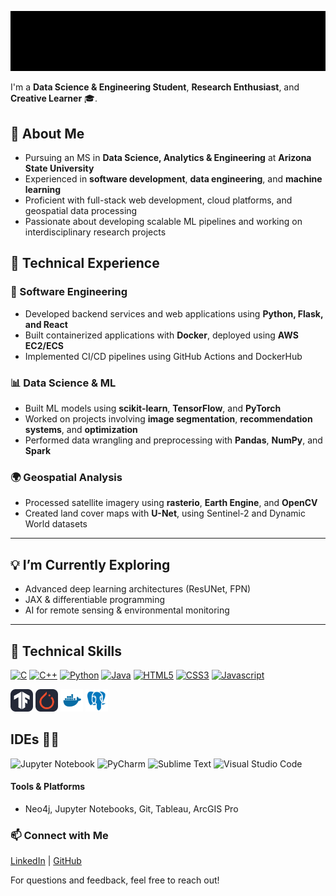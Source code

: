<p align="center">
<img src="https://github.com/jalpatel11/jalpatel11/blob/c74e1520abcd61861410ccb90833d925ff245c0c/hii.gif">
</p>



I'm a **Data Science & Engineering Student**, **Research Enthusiast**, and **Creative Learner** 🎓.


## 🧠 About Me

- Pursuing an MS in **Data Science, Analytics & Engineering** at **Arizona State University**
- Experienced in **software development**, **data engineering**, and **machine learning**
- Proficient with full-stack web development, cloud platforms, and geospatial data processing
- Passionate about developing scalable ML pipelines and working on interdisciplinary research projects

## 💼 Technical Experience

### 🔧 Software Engineering
- Developed backend services and web applications using **Python, Flask, and React**
- Built containerized applications with **Docker**, deployed using **AWS EC2/ECS**
- Implemented CI/CD pipelines using GitHub Actions and DockerHub

### 📊 Data Science & ML
- Built ML models using **scikit-learn**, **TensorFlow**, and **PyTorch**
- Worked on projects involving **image segmentation**, **recommendation systems**, and **optimization**
- Performed data wrangling and preprocessing with **Pandas**, **NumPy**, and **Spark**

### 🌍 Geospatial Analysis
- Processed satellite imagery using **rasterio**, **Earth Engine**, and **OpenCV**
- Created land cover maps with **U-Net**, using Sentinel-2 and Dynamic World datasets

---

## 💡 I’m Currently Exploring
- Advanced deep learning architectures (ResUNet, FPN)
- JAX & differentiable programming
- AI for remote sensing & environmental monitoring

---

## 💼 Technical Skills
<p align="left">
<a href="https://docs.microsoft.com/en-us/cpp/?view=msvc-170" target="_blank" rel="noreferrer"><img src="https://raw.githubusercontent.com/danielcranney/readme-generator/main/public/icons/skills/c-colored.svg" width="36" height="36" alt="C" /></a>
<a href="https://docs.microsoft.com/en-us/cpp/?view=msvc-170" target="_blank" rel="noreferrer"><img src="https://raw.githubusercontent.com/danielcranney/readme-generator/main/public/icons/skills/cplusplus-colored.svg" width="36" height="36" alt="C++" /></a>
<a href="https://www.python.org/" target="_blank" rel="noreferrer"><img src="https://raw.githubusercontent.com/danielcranney/readme-generator/main/public/icons/skills/python-colored.svg" width="36" height="36" alt="Python" /></a>
<a href="https://www.oracle.com/java/" target="_blank" rel="noreferrer"><img src="https://raw.githubusercontent.com/danielcranney/readme-generator/main/public/icons/skills/java-colored.svg" width="36" height="36" alt="Java" /></a>
<a href="https://developer.mozilla.org/en-US/docs/Glossary/HTML5" target="_blank" rel="noreferrer"><img src="https://raw.githubusercontent.com/danielcranney/readme-generator/main/public/icons/skills/html5-colored.svg" width="36" height="36" alt="HTML5" /></a>
<a href="https://www.w3.org/TR/CSS/#css" target="_blank" rel="noreferrer"><img src="https://raw.githubusercontent.com/danielcranney/readme-generator/main/public/icons/skills/css3-colored.svg" width="36" height="36" alt="CSS3" /></a>
 <a href="https://developer.mozilla.org/en-US/docs/Web/JavaScript" target="_blank" rel="noreferrer"><img src="https://raw.githubusercontent.com/danielcranney/readme-generator/main/public/icons/skills/javascript-colored.svg" width="36" height="36" alt="Javascript" /></a>
</p>

<p align="left">
<a href="https://www.tensorflow.org/" target="_blank" rel="noreferrer"><img src="https://raw.githubusercontent.com/tandpfun/skill-icons/main/icons/TensorFlow-Dark.svg" width="36" height="36" alt="TensorFlow" /></a>
<a href="https://pytorch.org/" target="_blank" rel="noreferrer"><img src="https://raw.githubusercontent.com/tandpfun/skill-icons/main/icons/PyTorch-Dark.svg" width="36" height="36" alt="Torch" /></a>
<a href="https://www.docker.com/" target="_blank" rel="noreferrer"><img src="https://github.com/jalpatel11/jalpatel11/blob/8f780ab7c1c57cdbc299e56353a08da565ad2306/docker-svgrepo-com.svg" width="36" height="36" alt="Docker" /></a>
<a href="https://www.postgresql.org/" target="_blank" rel="noreferrer"><img src="https://github.com/jalpatel11/jalpatel11/blob/96b226688192754997e31bda2c91b2e5e754783b/icons8-postgresql.svg" width="36" height="36" alt="Kubernetes" /></a>
</p>

## IDEs 🧑‍💻
![Jupyter Notebook](https://img.shields.io/badge/jupyter-%23FA0F00.svg?style=for-the-badge&logo=jupyter&logoColor=white)
![PyCharm](https://img.shields.io/badge/pycharm-143?style=for-the-badge&logo=pycharm&logoColor=black&color=black&labelColor=green)
![Sublime Text](https://img.shields.io/badge/sublime_text-%23575757.svg?style=for-the-badge&logo=sublime-text&logoColor=important)
![Visual Studio Code](https://img.shields.io/badge/Visual%20Studio%20Code-0078d7.svg?style=for-the-badge&logo=visual-studio-code&logoColor=white)

#### Tools & Platforms
- Neo4j, Jupyter Notebooks, Git, Tableau, ArcGIS Pro

### 📫 Connect with Me
[LinkedIn](https://www.linkedin.com/in/jalpatel11) | [GitHub](https://github.com/jalpatel11)

For questions and feedback, feel free to reach out!
